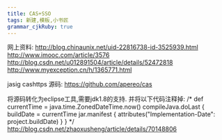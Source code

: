 ```yaml
---
title: CAS+SSO
tags: 新建,模板,小书匠
grammar_cjkRuby: true
---
```



网上资料:
http://blog.chinaunix.net/uid-22816738-id-3525939.html
http://www.imooc.com/article/3576
http://blog.csdn.net/u012891504/article/details/52472818
http://www.myexception.cn/h/1365771.html


jasig  cashttps
源码:
https://github.com/apereo/cas

将源码转化为eclipse工具,需要jdk1.8的支持.
并将以下代码注释掉:
/*
    def currentTime = java.time.ZonedDateTime.now()
    compileJava.doLast {
        buildDate = currentTime
        jar.manifest {
            attributes("Implementation-Date": project.buildDate)
        }
    }
	*/
http://blog.csdn.net/zhaoxusheng/article/details/70148806